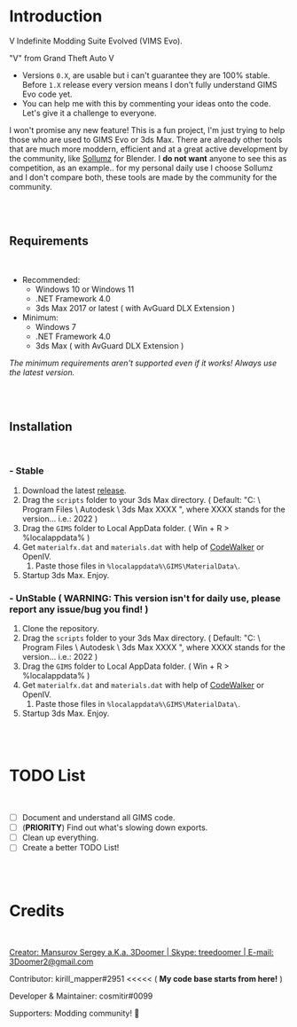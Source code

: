 # Introduction

V Indefinite Modding Suite Evolved (VIMS Evo).

"V" from Grand Theft Auto V

  - Versions `0.X`, are usable but i can't guarantee they are 100% stable. Before `1.X` release every version means I don't fully understand GIMS Evo code yet.
  - You can help me with this by commenting your ideas onto the code. Let's give it a challenge to everyone.

I won't promise any new feature! This is a fun project, I'm just trying to help those who are used to GIMS Evo or 3ds Max. There are already other tools that are much more moddern, efficient and at a great active development by the community, like [Sollumz](https://github.com/Skylumz/Sollumz) for Blender. I **do not want** anyone to see this as competition, as an example.. for my personal daily use I choose Sollumz and I don't compare both, these tools are made by the community for the community.

<br>
<br>

## Requirements

<br>

-	Recommended:
	- Windows 10 or Windows 11
	- .NET Framework 4.0
	- 3ds Max 2017 or latest ( with AvGuard DLX Extension )
- Minimum:
	- Windows 7
	- .NET Framework 4.0
	- 3ds Max ( with AvGuard DLX Extension )

*The minimum requirements aren't supported even if it works! Always use the latest version.*

<br>
<br>

## Installation

<br>

### - Stable

1. Download the latest [release](https://github.com/cosmitir/VIMS-Evo/releases/latest/).
2. Drag the `scripts` folder to your 3ds Max directory. ( Default: "C: \ Program Files \ Autodesk \ 3ds Max XXXX \", where XXXX stands for the version... i.e.: 2022 )
3. Drag the `GIMS` folder to Local AppData folder. ( Win + R > %localappdata% )
4. Get `materialfx.dat` and `materials.dat` with help of [CodeWalker](https://github.com/dexyfex/CodeWalker) or OpenIV.
   1. Paste those files in `%localappdata%\GIMS\MaterialData\`.
5. Startup 3ds Max. Enjoy.

### - UnStable ( WARNING: This version isn't for daily use, please report any issue/bug you find! )

1. Clone the repository.
2. Drag the `scripts` folder to your 3ds Max directory. ( Default: "C: \ Program Files \ Autodesk \ 3ds Max XXXX \", where XXXX stands for the version... i.e.: 2022 )
3. Drag the `GIMS` folder to Local AppData folder. ( Win + R > %localappdata% )
4. Get `materialfx.dat` and `materials.dat` with help of [CodeWalker](https://github.com/dexyfex/CodeWalker) or OpenIV.
   1. Paste those files in `%localappdata%\GIMS\MaterialData\`.
5. Startup 3ds Max. Enjoy.

<br>
<br>

# TODO List

<br>

- [ ] Document and understand all GIMS code.
- [ ] \(**PRIORITY**) Find out what's slowing down exports.
- [ ] Clean up everything.
- [ ] Create a better TODO List!

<br>
<br>

# Credits

<br>

[Creator: Mansurov Sergey a.K.a. 3Doomer | Skype: treedoomer | E-mail: 3Doomer2@gmail.com](https://github.com/3Doomer/GIMS-Evo/)

Contributor: kirill_mapper#2951	<<<<< ( **My code base starts from here!** )

Developer & Maintainer: cosmitir#0099

Supporters: Modding community! 💜